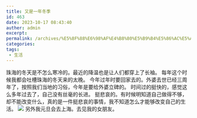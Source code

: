 ```yaml
---
title: 又是一年冬季
id: 463
date: 2023-10-17 08:43:40
auther: admin
excerpt: 
permalink: /archives/%E5%8F%88%E6%98%AF%E4%B8%80%E5%B9%B4%E5%86%AC%E5%AD%A3
categories:
tags: 
 - 生活
---
```




珠海的冬天是不怎么寒冷的。最近的降温也是让人们都穿上了长袖。 每年这个时候我都会吐槽珠海的冬天来的太晚。 今年过年时要回家去的。外婆去世已经三周年了，按照我们当地的习俗，今年是要给外婆立碑的。 时间过的挺快的，感觉这么多年过去了，自己没有丝毫的长进。 挺悲哀的。有时候明知道自己做得不够，却不能改变什么，真的是一件挺悲哀的事情，我不知道怎么才能够改变自己的生活。 ![](https://www.wen.st/wp-content/uploads/2017/12/1510989354265.jpeg) 另外我元旦会去上海。去见我的女朋友。